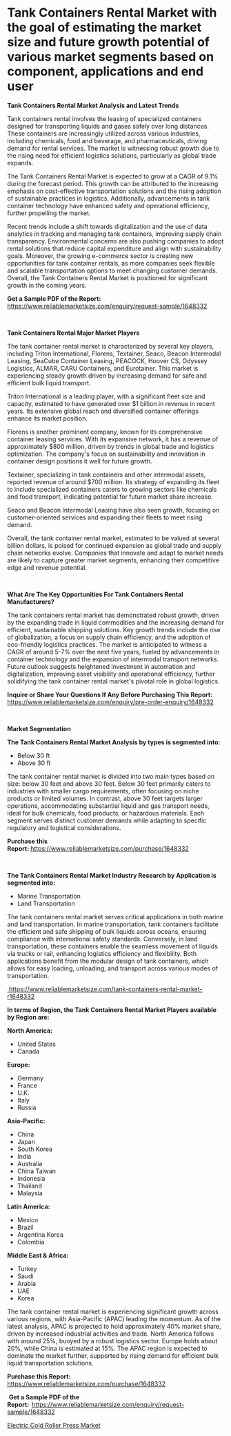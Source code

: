 <p><h1>Tank Containers Rental Market with the goal of estimating the market size and future growth potential of various market segments based on component, applications and end user</h1></p><p><strong>Tank Containers Rental Market Analysis and Latest Trends</strong></p>
<p><p>Tank containers rental involves the leasing of specialized containers designed for transporting liquids and gases safely over long distances. These containers are increasingly utilized across various industries, including chemicals, food and beverage, and pharmaceuticals, driving demand for rental services. The market is witnessing robust growth due to the rising need for efficient logistics solutions, particularly as global trade expands.</p><p>The Tank Containers Rental Market is expected to grow at a CAGR of 9.1% during the forecast period. This growth can be attributed to the increasing emphasis on cost-effective transportation solutions and the rising adoption of sustainable practices in logistics. Additionally, advancements in tank container technology have enhanced safety and operational efficiency, further propelling the market.</p><p>Recent trends include a shift towards digitalization and the use of data analytics in tracking and managing tank containers, improving supply chain transparency. Environmental concerns are also pushing companies to adopt rental solutions that reduce capital expenditure and align with sustainability goals. Moreover, the growing e-commerce sector is creating new opportunities for tank container rentals, as more companies seek flexible and scalable transportation options to meet changing customer demands. Overall, the Tank Containers Rental Market is positioned for significant growth in the coming years.</p></p>
<p><strong>Get a Sample PDF of the Report:&nbsp;</strong> <a href="https://www.reliablemarketsize.com/enquiry/request-sample/1648332?utm_campaign=1898&utm_medium=2&utm_source=Github&utm_content=ia&utm_term=29122024&utm_id=tank-containers-rental">https://www.reliablemarketsize.com/enquiry/request-sample/1648332</a></p>
<p>&nbsp;</p>
<p><strong>Tank Containers Rental Major Market Players</strong></p>
<p><p>The tank container rental market is characterized by several key players, including Triton International, Florens, Textainer, Seaco, Beacon Intermodal Leasing, SeaCube Container Leasing, PEACOCK, Hoover CS, Odyssey Logistics, ALMAR, CARU Containers, and Eurotainer. This market is experiencing steady growth driven by increasing demand for safe and efficient bulk liquid transport.</p><p>Triton International is a leading player, with a significant fleet size and capacity, estimated to have generated over $1 billion in revenue in recent years. Its extensive global reach and diversified container offerings enhance its market position. </p><p>Florens is another prominent company, known for its comprehensive container leasing services. With its expansive network, it has a revenue of approximately $800 million, driven by trends in global trade and logistics optimization. The company's focus on sustainability and innovation in container design positions it well for future growth.</p><p>Textainer, specializing in tank containers and other intermodal assets, reported revenue of around $700 million. Its strategy of expanding its fleet to include specialized containers caters to growing sectors like chemicals and food transport, indicating potential for future market share increase.</p><p>Seaco and Beacon Intermodal Leasing have also seen growth, focusing on customer-oriented services and expanding their fleets to meet rising demand.</p><p>Overall, the tank container rental market, estimated to be valued at several billion dollars, is poised for continued expansion as global trade and supply chain networks evolve. Companies that innovate and adapt to market needs are likely to capture greater market segments, enhancing their competitive edge and revenue potential.</p></p>
<p>&nbsp;</p>
<p><strong>What Are The Key Opportunities For Tank Containers Rental Manufacturers?</strong></p>
<p><p>The tank containers rental market has demonstrated robust growth, driven by the expanding trade in liquid commodities and the increasing demand for efficient, sustainable shipping solutions. Key growth trends include the rise of globalization, a focus on supply chain efficiency, and the adoption of eco-friendly logistics practices. The market is anticipated to witness a CAGR of around 5-7% over the next five years, fueled by advancements in container technology and the expansion of intermodal transport networks. Future outlook suggests heightened investment in automation and digitalization, improving asset visibility and operational efficiency, further solidifying the tank container rental market's pivotal role in global logistics.</p></p>
<p><strong>Inquire or Share Your Questions If Any Before Purchasing This Report:</strong> <a href="https://www.reliablemarketsize.com/enquiry/pre-order-enquiry/1648332?utm_campaign=1898&utm_medium=2&utm_source=Github&utm_content=ia&utm_term=29122024&utm_id=tank-containers-rental">https://www.reliablemarketsize.com/enquiry/pre-order-enquiry/1648332</a></p>
<p>&nbsp;</p>
<p><strong>Market Segmentation</strong></p>
<p><strong>The Tank Containers Rental Market Analysis by types is segmented into:</strong></p>
<p><ul><li>Below 30 ft</li><li>Above 30 ft</li></ul></p>
<p><p>The tank container rental market is divided into two main types based on size: below 30 feet and above 30 feet. Below 30 feet primarily caters to industries with smaller cargo requirements, often focusing on niche products or limited volumes. In contrast, above 30 feet targets larger operations, accommodating substantial liquid and gas transport needs, ideal for bulk chemicals, food products, or hazardous materials. Each segment serves distinct customer demands while adapting to specific regulatory and logistical considerations.</p></p>
<p><strong>Purchase this Report:&nbsp;</strong><a href="https://www.reliablemarketsize.com/purchase/1648332?utm_campaign=1898&utm_medium=2&utm_source=Github&utm_content=ia&utm_term=29122024&utm_id=tank-containers-rental">https://www.reliablemarketsize.com/purchase/1648332</a></p>
<p>&nbsp;</p>
<p><strong>The Tank Containers Rental Market Industry Research by Application is segmented into:</strong></p>
<p><ul><li>Marine Transportation</li><li>Land Transportation</li></ul></p>
<p><p>The tank containers rental market serves critical applications in both marine and land transportation. In marine transportation, tank containers facilitate the efficient and safe shipping of bulk liquids across oceans, ensuring compliance with international safety standards. Conversely, in land transportation, these containers enable the seamless movement of liquids via trucks or rail, enhancing logistics efficiency and flexibility. Both applications benefit from the modular design of tank containers, which allows for easy loading, unloading, and transport across various modes of transportation.</p></p>
<p><a href="https://www.reliablemarketsize.com/tank-containers-rental-market-r1648332?utm_campaign=1898&utm_medium=2&utm_source=Github&utm_content=ia&utm_term=29122024&utm_id=tank-containers-rental">&nbsp;https://www.reliablemarketsize.com/tank-containers-rental-market-r1648332</a></p>
<p><strong>In terms of Region, the Tank Containers Rental Market Players available by Region are:</strong></p>
<p>
    <p> <strong> North America: </strong>
        <ul>
            <li>United States</li>
            <li>Canada</li>
        </ul>
        </p> 
    <p> <strong> Europe: </strong>
        <ul>
            <li>Germany</li>
            <li>France</li>
            <li>U.K.</li>
            <li>Italy</li>
            <li>Russia</li>
        </ul>
        </p> 
    <p> <strong> Asia-Pacific: </strong>
        <ul>
            <li>China</li>
            <li>Japan</li>
            <li>South Korea</li>
            <li>India</li>
            <li>Australia</li>
            <li>China Taiwan</li>
            <li>Indonesia</li>
            <li>Thailand</li>
            <li>Malaysia</li>
        </ul>
        </p> 
    <p> <strong> Latin America: </strong>
        <ul>
            <li>Mexico</li>
            <li>Brazil</li>
            <li>Argentina Korea</li>
            <li>Colombia</li>
        </ul>
        </p> 
    <p> <strong> Middle East & Africa: </strong>
        <ul>
            <li>Turkey</li>
            <li>Saudi</li>
            <li>Arabia</li>
            <li>UAE</li>
            <li>Korea</li>
        </ul>
    </p>
    </p>
<p><p>The tank container rental market is experiencing significant growth across various regions, with Asia-Pacific (APAC) leading the momentum. As of the latest analysis, APAC is projected to hold approximately 40% market share, driven by increased industrial activities and trade. North America follows with around 25%, buoyed by a robust logistics sector. Europe holds about 20%, while China is estimated at 15%. The APAC region is expected to dominate the market further, supported by rising demand for efficient bulk liquid transportation solutions.</p></p>
<p><strong>Purchase this Report: </strong><a href="https://www.reliablemarketsize.com/purchase/1648332?utm_campaign=1898&utm_medium=2&utm_source=Github&utm_content=ia&utm_term=29122024&utm_id=tank-containers-rental">https://www.reliablemarketsize.com/purchase/1648332</a></p>
<p>&nbsp;<strong>Get a Sample PDF of the Report:&nbsp;&nbsp;</strong><a href="https://www.reliablemarketsize.com/enquiry/request-sample/1648332?utm_campaign=1898&utm_medium=2&utm_source=Github&utm_content=ia&utm_term=29122024&utm_id=tank-containers-rental">https://www.reliablemarketsize.com/enquiry/request-sample/1648332</a></p>
<p><strong></strong></p>
<p><p><a href="https://github.com/Chiragrp22/Market-Research-Report-List-6/blob/main/electric-cold-roller-press-market.md?utm_campaign=1898&utm_medium=2&utm_source=Github&utm_content=ia&utm_term=29122024&utm_id=tank-containers-rental">Electric Cold Roller Press Market</a></p></p>